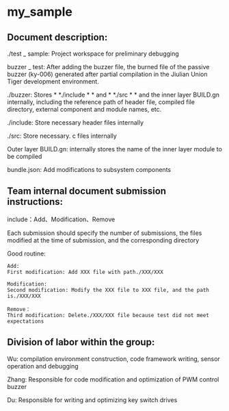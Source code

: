 # my_sample

## Document description:

./test _ sample: Project workspace for preliminary debugging 

buzzer _ test: After adding the buzzer file, the burned file of the passive buzzer (ky-006) generated after partial compilation in the Jiulian Union Tiger development environment. 

./buzzer: Stores * *./include * * and * *./src * * and the inner layer BUILD.gn internally, including the reference path of header file, compiled file directory, external component and module names, etc. 

./include: Store necessary header files internally 

./src: Store necessary. c files internally 

Outer layer BUILD.gn: internally stores the name of the inner layer module to be compiled 

bundle.json: Add modifications to subsystem components 

 

## Team internal document submission instructions:

include：Add、Modification、Remove 

Each submission should specify the number of submissions, the files modified at the time of submission, and the corresponding directory 

Good routine: 

``` 
Add: 
First modification: Add XXX file with path./XXX/XXX 
 
Modification: 
Second modification: Modify the XXX file to XXX file, and the path is./XXX/XXX 
 
Remove： 
Third modification: Delete./XXX/XXX file because test did not meet expectations 
```

 

## Division of labor within the group:

Wu: compilation environment construction, code framework writing, sensor operation and debugging 

Zhang: Responsible for code modification and optimization of PWM control buzzer 

Du: Responsible for writing and optimizing key switch drives
